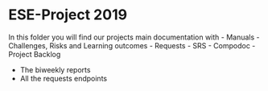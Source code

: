 # ESE-Project 2019
In this folder you will find our projects main documentation with
    - Manuals
    - Challenges, Risks and Learning outcomes
    - Requests
    - SRS
    - Compodoc
    - Project Backlog
 - The biweekly reports
 - All the requests endpoints

